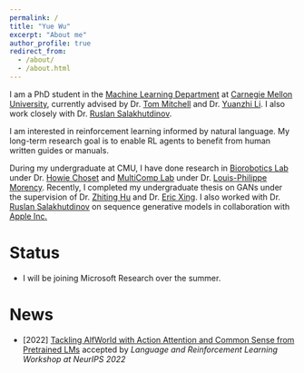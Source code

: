 ```yaml
---
permalink: /
title: "Yue Wu"
excerpt: "About me"
author_profile: true
redirect_from: 
  - /about/
  - /about.html
---
```


I am a PhD student in the [Machine Learning Department](https://www.ml.cmu.edu/) at [Carnegie Mellon University](https://www.cmu.edu/), currently advised by Dr. [Tom Mitchell](http://www.cs.cmu.edu/~tom/) and Dr. [Yuanzhi Li](https://www.andrew.cmu.edu/user/yuanzhil/). I also work closely with Dr. [Ruslan Salakhutdinov](https://www.cs.cmu.edu/~rsalakhu/).

I am interested in reinforcement learning informed by natural language. My long-term research goal is to enable RL agents to benefit from human written guides or manuals.


During my undergraduate at CMU, I have done research in [Biorobotics Lab](http://biorobotics.ri.cmu.edu/index.php) under Dr. [Howie Choset](https://www.cs.cmu.edu/~./choset/) and [MultiComp Lab](http://multicomp.cs.cmu.edu/) under Dr. [Louis-Philippe Morency](https://www.cs.cmu.edu/~morency/). Recently, I completed my undergraduate thesis on GANs under the supervision of Dr. [Zhiting Hu](http://zhiting.ucsd.edu/) and Dr. [Eric Xing](http://www.cs.cmu.edu/~epxing/). I also worked with Dr. [Ruslan Salakhutdinov](https://www.cs.cmu.edu/~rsalakhu/) on sequence generative models in collaboration with [Apple Inc.](https://machinelearning.apple.com/)

Status
======
- I will be joining Microsoft Research over the summer.

News
======
- [2022] [Tackling AlfWorld with Action Attention and Common Sense from Pretrained LMs](https://openreview.net/pdf?id=AqkPRUZ-YkO) accepted by *Language and Reinforcement Learning Workshop at NeurIPS 2022*
